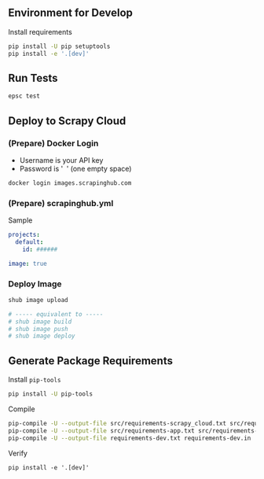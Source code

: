 

## Environment for Develop

Install requirements

```bash
pip install -U pip setuptools
pip install -e '.[dev]'
```


## Run Tests

```bash
epsc test
```


## Deploy to Scrapy Cloud

### (Prepare) Docker Login

* Username is your API key
* Password is '` `' (one empty space)

```bash
docker login images.scrapinghub.com
```

### (Prepare) scrapinghub.yml

Sample

```yaml
projects:
  default:
    id: ######

image: true
```

### Deploy Image 

```bash
shub image upload

# ----- equivalent to -----
# shub image build
# shub image push
# shub image deploy
```


## Generate Package Requirements

Install `pip-tools`

```bash
pip install -U pip-tools
```

Compile

```bash
pip-compile -U --output-file src/requirements-scrapy_cloud.txt src/requirements-scrapy_cloud.in
pip-compile -U --output-file src/requirements-app.txt src/requirements-app.in
pip-compile -U --output-file requirements-dev.txt requirements-dev.in
```

Verify

```
pip install -e '.[dev]'
```

